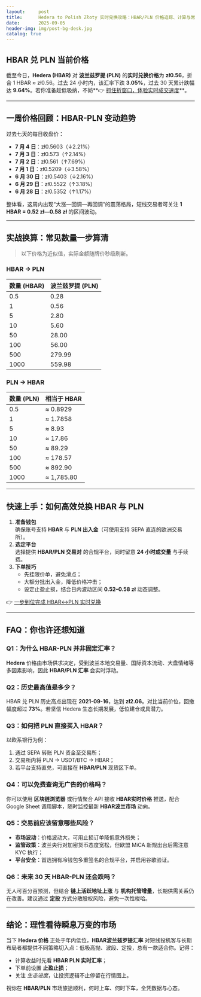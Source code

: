 ```yaml
---
layout:     post
title:      Hedera to Polish Złoty 实时兑换攻略：HBAR/PLN 价格追踪、计算与常见问题
date:       2025-09-05
header-img: img/post-bg-desk.jpg
catalog: true
---
```


## HBAR 兑 PLN 当前价格  
截至今日，**Hedera (HBAR)** 对 **波兰兹罗提 (PLN)** 的**实时兑换价格**为 **zł0.56**，折合 1 HBAR ≈ zł0.56。过去 24 小时内，该汇率下跌 **3.05%**，过去 30 天累计跌幅达 **9.64%**。若你准备趁低吸纳，不妨**👉 [抓住折窗口，体验实时成交速度](https://okxdog.com/)**。  

---

## 一周价格回顾：HBAR-PLN 变动趋势

过去七天的每日收盘价：  
- **7 月 4 日**：zł0.5603（↓2.21%）  
- **7 月 3 日**：zł0.573（↑2.14%）  
- **7 月 2 日**：zł0.561（↑7.69%）  
- **7 月 1 日**：zł0.5209（↓3.58%）  
- **6 月 30 日**：zł0.5403（↓2.16%）  
- **6 月 29 日**：zł0.5522（↑3.18%）  
- **6 月 28 日**：zł0.5352（↑1.17%）

整体看，这周内出现“大涨—回调—再回调”的震荡格局，短线交易者可关注 **1 HBAR = 0.52 zł—0.58 zł** 的区间波动。

---

## 实战换算：常见数量一步算清

> 以下价格为近似值，实际金额随牌价秒级刷新。

### HBAR → PLN
| 数量 (HBAR) | 波兰兹罗提 (PLN) |
| --- | --- |
| 0.5 | 0.28 |
| 1   | 0.56 |
| 5   | 2.80 |
| 10  | 5.60 |
| 50  | 28.00 |
| 100 | 56.00 |
| 500 | 279.99 |
| 1000| 559.98 |

### PLN → HBAR
| 数量 (PLN) | 相当于 HBAR |
| --- | --- |
| 0.5 | ≈ 0.8929 |
| 1   | ≈ 1.7858 |
| 5   | ≈ 8.93 |
| 10  | ≈ 17.86 |
| 50  | ≈ 89.29 |
| 100 | ≈ 178.57 |
| 500 | ≈ 892.90 |
| 1000| ≈ 1,785.80 |

---

## 快速上手：如何高效兑换 HBAR 与 PLN

1. **准备钱包**  
   确保账号支持 **HBAR** 与 **PLN 出入金**（可使用支持 SEPA 直连的欧洲交易所）。  
2. **选定平台**  
   选择提供 **HBAR/PLN 交易对** 的合规平台，同时留意 **24 小时成交量** 与手续费。  
3. **下单技巧**  
   - 先挂限价单，避免滑点；  
   - 大额分批出入金，降低价格冲击；  
   - 设定止盈止损，结合日内波动区间 **0.52–0.58 zł** 动态调整。  

👉 [一步到位完成 HBAR↔PLN 实时兑换](https://okxdog.com/)   

---

## FAQ：你也许还想知道

### Q1：为什么 HBAR-PLN 并非固定汇率？  
**Hedera** 价格由市场供求决定，受到波兰本地交易量、国际资本流动、大盘情绪等多因素影响，因此 **HBAR/PLN 汇率** 会实时浮动。

### Q2：历史最高值是多少？  
HBAR 兑 PLN 历史高点出现在 **2021-09-16**，达到 **zł2.06**。对比当前价位，回撤幅度超过 **73%**。若坚信 Hedera 生态长期发展，低位建仓或具潜力。

### Q3：如何把 PLN 直接买入 HBAR？  
以欧系银行为例：  
1. 通过 SEPA 转账 PLN 资金至交易所；  
2. 交易所内将 PLN → USDT/BTC → HBAR；  
3. 若平台支持直兑，可直接在 **HBAR/PLN** 现货区下单。

### Q4：可以免费查询无广告的价格吗？  
你可以使用 **区块链浏览器** 或行情聚合 API 接收 **HBAR实时价格** 推送，配合 Google Sheet 调用脚本，随时监控最新 **HBAR波兰市场** 动向。

### Q5：交易前应该留意哪些风险？  
- **市场波动**：价格波动大，可用止损订单降低意外损失；  
- **监管政策**：波兰央行对加密货币态度宽松，但欧盟 MiCA 新规出台后需注意 KYC 执行；  
- **平台安全**：首选拥有冷钱包多重签名的合规平台，并启用谷歌验证。

### Q6：未来 30 天 HBAR-PLN 还会跌吗？  
无人可百分百预测，但结合 **链上活跃地址上涨** 与 **机构托管增量**，长期供需关系仍在改善。建议通过 **定投** 方式分散股权风险，避免一次性梭哈。

---

## 结论：理性看待瞬息万变的市场

当下 **Hedera 价格** 正处于年内低位，**HBAR波兰兹罗提汇率** 对短线投机客与长期布局者都提供不同策略切入点：低吸高抛、波段、定投，总有一款适合你。记得：  
- 计算收益时先看 **HBAR PLN 实时汇率**；  
- 下单前设置 **止盈止损**；  
- 关注 *生态进度*，让投资逻辑不止停留在行情图上。  

祝你在 **HBAR/PLN** 市场旅途顺利，何时上车、何时下车，全凭数据与心态。